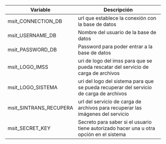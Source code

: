 | Variable               | Descripci&oacute;n                                                                             |
|------------------------|------------------------------------------------------------------------------------------------|
| msit_CONNECTION_DB     | url que establece la conexi&oacute;n con la base de datos                                      |
| msit_USERNAME_DB       | Nombre del usuario de la base de datos                                                         |
| msit_PASSWORD_DB       | Password para poder entrar a la base de datos                                                  |
| msit_LOGO_IMSS         | uri de logo del imss para que se pueda rescatar del servicio de carga de archivos              |
| msit_LOGO_SISTEMA      | uri del logo del sistema para que se pueda recuperar del servicio de carga de archivos         |
| msit_SINTRANS_RECUPERA | url del servicio de carga de archivos para recuperar las im&aacute;genes del servicio          |
| msit_SECRET_KEY        | Secreto para saber si el usuario tiene autorizado hacer una u otra opci&oacute;n en el sistema |
